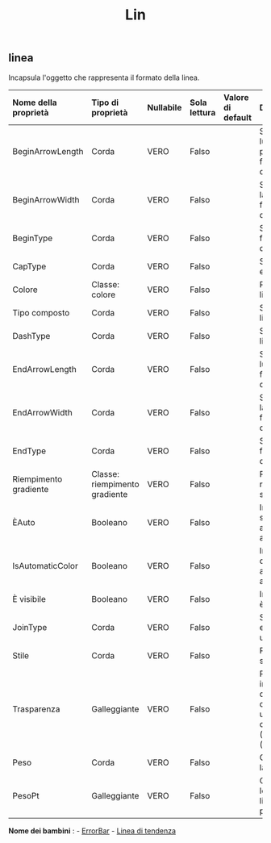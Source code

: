 ﻿---
title: Lin
second_title: Aspose.Cells Cloud Documen
type: docs
url: /it/specification/model/line/
description: "Aspose.Cells Specifica modello Cloud: Line. Gestisci facilmente Excel e altri fogli di calcolo con funzionalità come apertura, generazione, modifica, divisione, unione, confronto e conversione"
kwords: Excel, Office, Foglio di calcolo, Cloud REST API, Linea
weight: 50
---
## **linea**

 Incapsula l'oggetto che rappresenta il formato della linea.

| Nome della proprietà| Tipo di proprietà| Nullabile| Sola lettura| Valore di default| Descrizione|
|:- |:- |:- |:- |:- |:- |
| BeginArrowLength| Corda| VERO| Falso|| Specifica la lunghezza della punta della freccia per l'inizio di una linea.|
| BeginArrowWidth| Corda| VERO| Falso|| Specifica la larghezza della freccia per l'inizio di una linea.|
| BeginType| Corda| VERO| Falso|| Specifica una freccia per l'inizio di una linea.|
| CapType| Corda| VERO| Falso|| Specifica le estremità finali.|
| Colore| Classe: colore| VERO| Falso|| Rappresenta la linea.|
| Tipo composto| Corda| VERO| Falso|| Specifica il tipo di linea composta|
| DashType| Corda| VERO| Falso|| Specifica il tipo di linea tratteggiata|
| EndArrowLength| Corda| VERO| Falso|| Specifica la lunghezza della freccia per la fine di una linea.|
| EndArrowWidth| Corda| VERO| Falso|| Specifica la larghezza della freccia per la fine di una linea.|
| EndType| Corda| VERO| Falso|| Specifica una freccia per la fine di una linea.|
| Riempimento gradiente| Classe: riempimento gradiente| VERO| Falso|| Rappresenta il riempimento sfumato.|
| ÈAuto| Booleano| VERO| Falso|| Indica se questo stile di linea è assegnato automaticamente.|
| IsAutomaticColor| Booleano| VERO| Falso|| Indica se il colore della linea viene assegnato automaticamente.|
| È visibile| Booleano| VERO| Falso|| Indica se la linea è visibile.|
| JoinType| Corda| VERO| Falso|| Specifica le estremità di unione.|
| Stile| Corda| VERO| Falso|| Rappresenta lo stile della linea.|
| Trasparenza| Galleggiante| VERO| Falso||Restituisce o imposta il grado di trasparenza della linea come un valore compreso tra 0,0 (opaco) e 1,0 (chiaro).|
| Peso| Corda| VERO| Falso|| Ottiene o imposta la riga.|
| PesoPt| Galleggiante| VERO| Falso|| Ottiene o imposta lo spessore della linea in unità di punti.|

**Nome dei bambini** : 
	-  [ErrorBar](errorbar) 
	-  [Linea di tendenza](trendline) 
